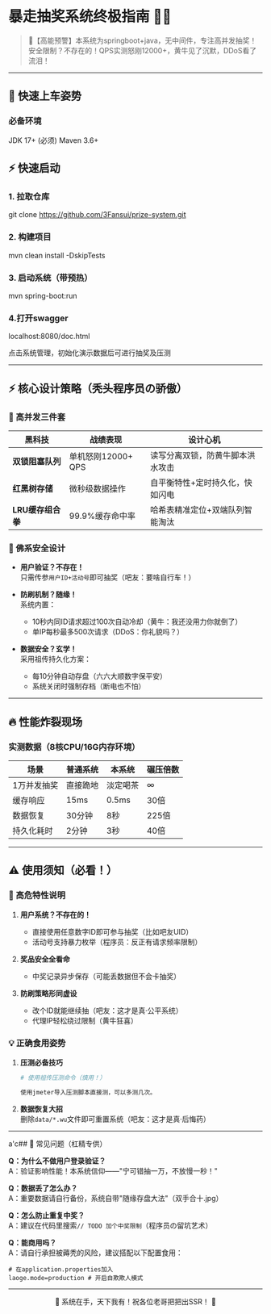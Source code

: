 # 暴走抽奖系统终极指南 🚀🎉

> 📢【高能预警】本系统为springboot+java，无中间件，专注高并发抽奖！安全限制？不存在的！QPS实测怒刚12000+，黄牛见了沉默，DDoS看了流泪！

---

## 🚗 快速上车姿势

### 必备环境

   JDK 17+ (必须)
   Maven 3.6+ 

## ⚡ 快速启动

### 1. 拉取仓库

git clone https://github.com/3Fansui/prize-system.git

### 2. 构建项目

mvn clean install -DskipTests

### 3. 启动系统（带预热）

mvn spring-boot:run

### 4.打开swagger

localhost:8080/doc.html

点击系统管理，初始化演示数据后可进行抽奖及压测

---

## ⚡ 核心设计策略（秃头程序员の骄傲）

### 🚀 高并发三件套

| 黑科技          | 战绩表现           | 设计心机             |
| ------------ | -------------- | ---------------- |
| **双锁阻塞队列**   | 单机怒刚12000+ QPS | 读写分离双锁，防黄牛脚本洪水攻击 |
| **红黑树存储**    | 微秒级数据操作        | 自平衡特性+定时持久化，快如闪电 |
| **LRU缓存组合拳** | 99.9%缓存命中率     | 哈希表精准定位+双端队列智能淘汰 |

### 📌 佛系安全设计

- **用户验证？不存在！**  
  只需传参`用户ID+活动号`即可抽奖（吧友：要啥自行车！）

- **防刷机制？随缘！**  
  系统内置：
  
  - 10秒内同ID请求超过100次自动冷却（黄牛：我还没用力你就倒了）
  - 单IP每秒最多500次请求（DDoS：你礼貌吗？）

- **数据安全？玄学！**  
  采用祖传持久化方案：
  
  - 每10分钟自动存盘（六六大顺数字保平安）
  - 系统关闭时强制存档（断电也不怕）

---

## 🔥 性能炸裂现场

### 实测数据（8核CPU/16G内存环境）

| 场景     | 普通系统 | 本系统   | 碾压倍数 |
| ------ | ---- | ----- | ---- |
| 1万并发抽奖 | 直接跪地 | 淡定喝茶  | ∞    |
| 缓存响应   | 15ms | 0.5ms | 30倍  |
| 数据恢复   | 30分钟 | 8秒    | 225倍 |
| 持久化耗时  | 2分钟  | 3秒    | 40倍  |

---

## ⚠️ 使用须知（必看！）

### 🚨 高危特性说明

1. **用户系统？不存在的！**  
   
   - 直接使用任意数字ID即可参与抽奖（比如吧友UID）
   - 活动号支持暴力枚举（程序员：反正有请求频率限制）

2. **奖品安全全看命**  
   
   - 中奖记录异步保存（可能丢数据但不会卡抽奖）

3. **防刷策略形同虚设**  
   
   - 改个ID就能继续抽（吧友：这才是真·公平系统）
   - 代理IP轻松绕过限制（黄牛狂喜）

### 💡 正确食用姿势

1. **压测必备技巧**  
   
   ```bash
   # 使用祖传压测命令（慎用！）
   
   使用jmeter导入压测脚本直接测，可以多测几次。
   ```

2. **数据恢复大招**  
   删除`data/*.wu`文件即可重置系统（吧友：这才是真·后悔药）

---

a'c## 🐧 常见问题（杠精专供）

**Q：为什么不做用户登录验证？**  
A：验证影响性能！本系统信仰——"宁可错抽一万，不放慢一秒！"

**Q：数据丢了怎么办？**  
A：重要数据请自行备份，系统自带"随缘存盘大法"（双手合十.jpg）

**Q：怎么防止重复中奖？**  
A：建议在代码里搜索`// TODO 加个中奖限制`（程序员の留坑艺术）

**Q：能商用吗？**  
A：请自行承担被薅秃的风险，建议搭配以下配置食用：

```properties
# 在application.properties加入
laoge.mode=production # 开启自欺欺人模式
```

---

<center>🎉 系统在手，天下我有！祝各位老哥把把出SSR！ 🎉</center>
